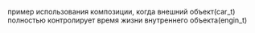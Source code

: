 пример использования композиции, когда внешний объект(car_t) полностью контролирует время жизни внутреннего объекта(engin_t)
